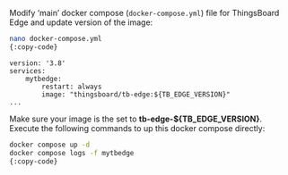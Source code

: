 Modify ‘main’ docker compose (`docker-compose.yml`) file for ThingsBoard Edge and update version of the image:
```bash
nano docker-compose.yml
{:copy-code}
```

```text
version: '3.8'
services:
    mytbedge:
        restart: always
        image: "thingsboard/tb-edge:${TB_EDGE_VERSION}"
...
```

Make sure your image is the set to **tb-edge-${TB_EDGE_VERSION}**.
Execute the following commands to up this docker compose directly:

```bash
docker compose up -d
docker compose logs -f mytbedge
{:copy-code}
```
